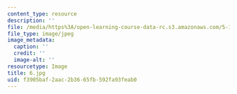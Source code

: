 ```yaml
---
content_type: resource
description: ''
file: /media/https%3A/open-learning-course-data-rc.s3.amazonaws.com/5-112-principles-of-chemical-science-fall-2005/f3905baf2aac2b3665fb592fa93feab0_6.jpg
file_type: image/jpeg
image_metadata:
  caption: ''
  credit: ''
  image-alt: ''
resourcetype: Image
title: 6.jpg
uid: f3905baf-2aac-2b36-65fb-592fa93feab0
---
```

